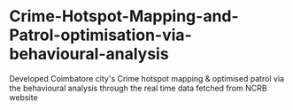 # Crime-Hotspot-Mapping-and-Patrol-optimisation-via-behavioural-analysis
Developed Coimbatore city's Crime hotspot mapping &amp; optimised patrol via the behavioural analysis through the real time data fetched from NCRB website
